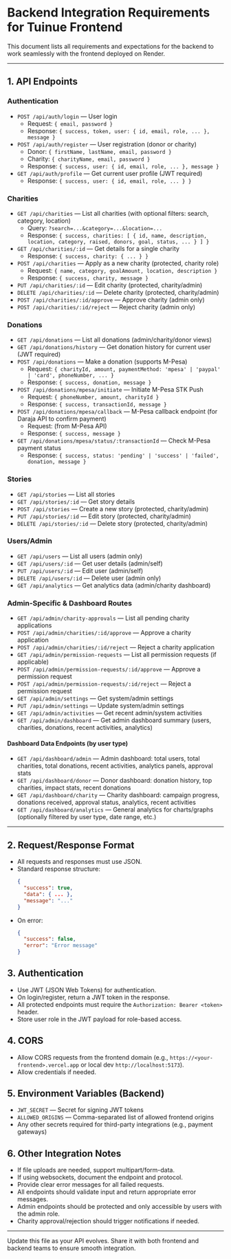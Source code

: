 # Backend Integration Requirements for Tuinue Frontend

This document lists all requirements and expectations for the backend to work seamlessly with the frontend deployed on Render.

---

## 1. API Endpoints

### Authentication
- `POST /api/auth/login` — User login
  - Request: `{ email, password }`
  - Response: `{ success, token, user: { id, email, role, ... }, message }`
- `POST /api/auth/register` — User registration (donor or charity)
  - Donor: `{ firstName, lastName, email, password }`
  - Charity: `{ charityName, email, password }`
  - Response: `{ success, user: { id, email, role, ... }, message }`
- `GET /api/auth/profile` — Get current user profile (JWT required)
  - Response: `{ success, user: { id, email, role, ... } }`

### Charities
- `GET /api/charities` — List all charities (with optional filters: search, category, location)
  - Query: `?search=...&category=...&location=...`
  - Response: `{ success, charities: [ { id, name, description, location, category, raised, donors, goal, status, ... } ] }`
- `GET /api/charities/:id` — Get details for a single charity
  - Response: `{ success, charity: { ... } }`
- `POST /api/charities` — Apply as a new charity (protected, charity role)
  - Request: `{ name, category, goalAmount, location, description }`
  - Response: `{ success, charity, message }`
- `PUT /api/charities/:id` — Edit charity (protected, charity/admin)
- `DELETE /api/charities/:id` — Delete charity (protected, charity/admin)
- `POST /api/charities/:id/approve` — Approve charity (admin only)
- `POST /api/charities/:id/reject` — Reject charity (admin only)

### Donations
- `GET /api/donations` — List all donations (admin/charity/donor views)
- `GET /api/donations/history` — Get donation history for current user (JWT required)
- `POST /api/donations` — Make a donation (supports M-Pesa)
  - Request: `{ charityId, amount, paymentMethod: 'mpesa' | 'paypal' | 'card', phoneNumber, ... }`
  - Response: `{ success, donation, message }`
- `POST /api/donations/mpesa/initiate` — Initiate M-Pesa STK Push
  - Request: `{ phoneNumber, amount, charityId }`
  - Response: `{ success, transactionId, message }`
- `POST /api/donations/mpesa/callback` — M-Pesa callback endpoint (for Daraja API to confirm payment)
  - Request: (from M-Pesa API)
  - Response: `{ success, message }`
- `GET /api/donations/mpesa/status/:transactionId` — Check M-Pesa payment status
  - Response: `{ success, status: 'pending' | 'success' | 'failed', donation, message }`

### Stories
- `GET /api/stories` — List all stories
- `GET /api/stories/:id` — Get story details
- `POST /api/stories` — Create a new story (protected, charity/admin)
- `PUT /api/stories/:id` — Edit story (protected, charity/admin)
- `DELETE /api/stories/:id` — Delete story (protected, charity/admin)

### Users/Admin
- `GET /api/users` — List all users (admin only)
- `GET /api/users/:id` — Get user details (admin/self)
- `PUT /api/users/:id` — Edit user (admin/self)
- `DELETE /api/users/:id` — Delete user (admin only)
- `GET /api/analytics` — Get analytics data (admin/charity dashboard)

### Admin-Specific & Dashboard Routes
- `GET /api/admin/charity-approvals` — List all pending charity applications
- `POST /api/admin/charities/:id/approve` — Approve a charity application
- `POST /api/admin/charities/:id/reject` — Reject a charity application
- `GET /api/admin/permission-requests` — List all permission requests (if applicable)
- `POST /api/admin/permission-requests/:id/approve` — Approve a permission request
- `POST /api/admin/permission-requests/:id/reject` — Reject a permission request
- `GET /api/admin/settings` — Get system/admin settings
- `PUT /api/admin/settings` — Update system/admin settings
- `GET /api/admin/activities` — Get recent admin/system activities
- `GET /api/admin/dashboard` — Get admin dashboard summary (users, charities, donations, recent activities, analytics)

#### Dashboard Data Endpoints (by user type)
- `GET /api/dashboard/admin` — Admin dashboard: total users, total charities, total donations, recent activities, analytics panels, approval stats
- `GET /api/dashboard/donor` — Donor dashboard: donation history, top charities, impact stats, recent donations
- `GET /api/dashboard/charity` — Charity dashboard: campaign progress, donations received, approval status, analytics, recent activities
- `GET /api/dashboard/analytics` — General analytics for charts/graphs (optionally filtered by user type, date range, etc.)

---

## 2. Request/Response Format
- All requests and responses must use JSON.
- Standard response structure:
  ```json
  {
    "success": true,
    "data": { ... },
    "message": "..."
  }
  ```
- On error:
  ```json
  {
    "success": false,
    "error": "Error message"
  }
  ```

## 3. Authentication
- Use JWT (JSON Web Tokens) for authentication.
- On login/register, return a JWT token in the response.
- All protected endpoints must require the `Authorization: Bearer <token>` header.
- Store user role in the JWT payload for role-based access.

## 4. CORS
- Allow CORS requests from the frontend domain (e.g., `https://<your-frontend>.vercel.app` or local dev `http://localhost:5173`).
- Allow credentials if needed.

## 5. Environment Variables (Backend)
- `JWT_SECRET` — Secret for signing JWT tokens
- `ALLOWED_ORIGINS` — Comma-separated list of allowed frontend origins
- Any other secrets required for third-party integrations (e.g., payment gateways)

## 6. Other Integration Notes
- If file uploads are needed, support multipart/form-data.
- If using websockets, document the endpoint and protocol.
- Provide clear error messages for all failed requests.
- All endpoints should validate input and return appropriate error messages.
- Admin endpoints should be protected and only accessible by users with the admin role.
- Charity approval/rejection should trigger notifications if needed.

---

Update this file as your API evolves. Share it with both frontend and backend teams to ensure smooth integration.
